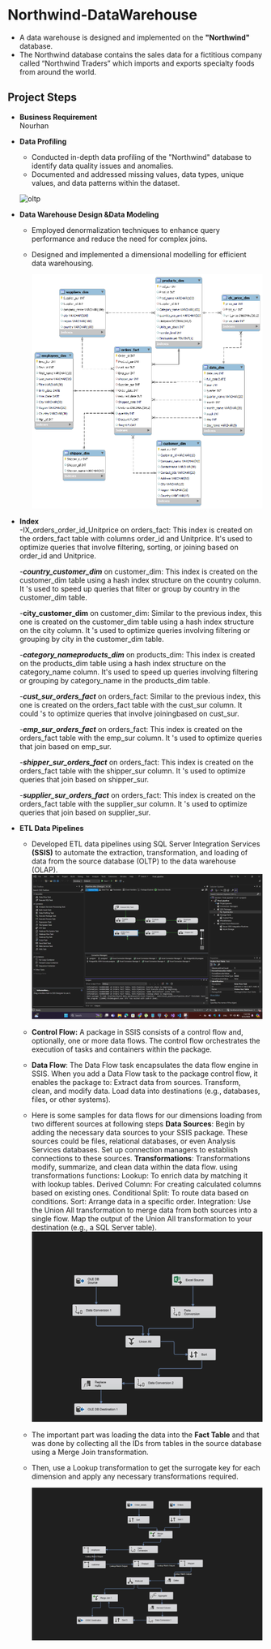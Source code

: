 # Northwind-DataWarehouse
- A data warehouse is designed and implemented on the **"Northwind"** database.<br /> 
- The Northwind database contains the sales data for a fictitious company called “Northwind Traders” which imports and exports specialty foods from around the world.

## Project Steps
- **Business Requirement** <br /> Nourhan
- **Data Profiling** <br />
   - Conducted in-depth data profiling of the "Northwind" database to identify data quality issues and anomalies.<br /> 
   - Documented and addressed missing values, data types, unique values, and data patterns within the dataset. <br />

   ![oltp](https://github.com/Yasmeen-Shamakh/Northwind-DataWarehouse/assets/57462948/534e1e9d-ff35-4b9b-8eff-770fde6d77d9)



- **Data Warehouse Design &Data Modeling**  <br />
   - Employed denormalization techniques to enhance query performance and reduce the need for complex joins.
   - Designed and implemented a dimensional modelling for efficient data warehousing.
 
     ![d1 (1)](RESCOURCES/Data-model.png)
- **Index**  <br />
   -IX_orders_order_id_Unitprice on orders_fact: This index is created on the orders_fact table with columns order_id and Unitprice. It's used to optimize queries that involve filtering, sorting, or joining based on order_id and Unitprice.


   -***country_customer_dim*** on customer_dim: This index is created on the customer_dim table using a hash index structure on the country column. It 's used to speed up queries that filter or group by country in the customer_dim table.

   -****city_customer_dim**** on customer_dim: Similar to the previous index, this one is created on the customer_dim table using a hash index structure on the city column. It 's used to optimize queries involving filtering or grouping by city in the customer_dim table.

   -***category_nameproducts_dim*** on products_dim: This index is created on the products_dim table using a hash index structure on the category_name column. It's used to speed up queries involving filtering or grouping by category_name in the products_dim table.

   -***cust_sur_orders_fact*** on orders_fact: Similar to the previous index, this one is created on the orders_fact table with the cust_sur column. It could 's to optimize queries that involve  joiningbased on cust_sur.

   -***emp_sur_orders_fact*** on orders_fact: This index is created on the orders_fact table with the emp_sur column. It 's used to optimize queries that  join based on emp_sur.

   -***shipper_sur_orders_fact*** on orders_fact: This index is created on the orders_fact table with the shipper_sur column. It 's used to optimize queries that  join based on shipper_sur.

   -***supplier_sur_orders_fact*** on orders_fact: This index is created on the orders_fact table with the supplier_sur column. It 's used to optimize queries that join based on supplier_sur.


- **ETL Data Pipelines** <br />
   - Developed ETL data pipelines using SQL Server Integration Services **(SSIS)** to automate the extraction, transformation, and loading of data from the source database (OLTP) to the data warehouse (OLAP).
        ![d1 (1)](RESCOURCES/CONTROL-FLOW.png)


   - **Control Flow:**
               A package in SSIS consists of a control flow and, optionally, one or more data flows.
               The control flow orchestrates the execution of tasks and containers within the package.
   - **Data Flow**:
               The Data Flow task encapsulates the data flow engine in SSIS.
               When you add a Data Flow task to the package control flow, it enables the package to:
               Extract data from sources.
               Transform, clean, and modify data.
               Load data into destinations (e.g., databases, files, or other systems). 
   - Here is some samples for data flows for our dimensions loading from two different sources at following steps 
   **Data Sources**:
               Begin by adding the necessary data sources to your SSIS package. These sources could be files, relational databases, or even Analysis Services databases.
               Set up connection managers to establish connections to these sources.
   **Transformations**:
               Transformations modify, summarize, and clean data within the data flow.
               using transformations functions:
               Lookup: To enrich data by matching it with lookup tables.
               Derived Column: For creating calculated columns based on existing ones.
               Conditional Split: To route data based on conditions.
               Sort: Arrange data in a specific order.
               Integration:
               Use the Union All transformation to merge data from both sources into a single flow.
               Map the output of the Union All transformation to your destination (e.g., a SQL Server table).
        ![d1 (1)](RESCOURCES/EMPLOYEE.png)



   - The important part was loading the data into the **Fact Table** and that was done by collecting all the IDs from tables in the source database using a Merge Join transformation.
   - Then, use a Lookup transformation to get the surrogate key for each dimension and apply any necessary transformations required.
     
     ![d1 (1)](RESCOURCES/FACT-TABLE.png)


